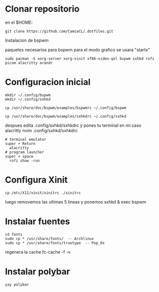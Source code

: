 # Clonar repositorio

en el $HOME:

    git clone https://github.com/CamiaCL/.dotfiles.git

Instalacion de bspwm

paquetes necesarios para bspwm
para el modo grafico se usara "startx"

    sudo pacman -S xorg-server xorg-xinit xf86-video-qxl bspwm sxhkd rofi picom alacritty arandr

# Configuracion inicial

    mkdir ~/.config/bspwm
    mkdir ~/.config/sxhkd

    cp /usr/share/doc/bspwm/examples/bspwmrc ~/.config/bspwm

    cp /usr/share/doc/bspwm/examples/sxhkdrc ~/.config/sxhkd

despues edita .config/sxhkd/sxhkdrc y pones tu terminal en mi caso alacritty
    nvim .config/sxhkd/sxhkdrc

    # terminal emulator
    super + Return
      alacritty
    # program launcher
    super + space
      rofi show -run


# Configura Xinit
    cp /etc/X11/xinit/xinitrc ./xinitrc

luego removemos las ultimas 5 lineas y ponemos
    sxhkd &
    exec bspwm

# Instalar fuentes
	cd fonts
	sudo cp * /usr/share/fonts/  -- Archlinux
	sudo cp * /usr/share/fonts/truetype  -- Pop_Os

regenera la cache
	fc-cache -f -v

# Instalar polybar
	yay polybar
